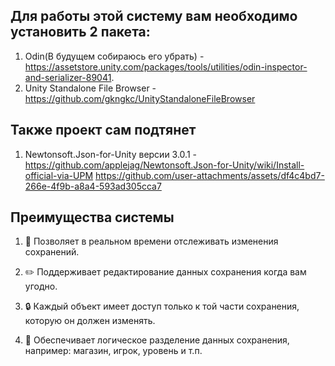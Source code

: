 ## Для работы этой систему вам необходимо установить 2 пакета:
1. Odin(В будущем собираюсь его убрать) - https://assetstore.unity.com/packages/tools/utilities/odin-inspector-and-serializer-89041.
2. Unity Standalone File Browser - https://github.com/gkngkc/UnityStandaloneFileBrowser
## Также проект сам подтянет
1. Newtonsoft.Json-for-Unity версии 3.0.1 - https://github.com/applejag/Newtonsoft.Json-for-Unity/wiki/Install-official-via-UPM
https://github.com/user-attachments/assets/df4c4bd7-266e-4f9b-a8a4-593ad305cca7

## Преимущества системы

1. 🔄 Позволяет в реальном времени отслеживать изменения сохранений.

2. ✏️ Поддерживает редактирование данных сохранения когда вам угодно.

3. 🔒 Каждый объект имеет доступ только к той части сохранения, которую он должен изменять.

4. 🧩 Обеспечивает логическое разделение данных сохранения, например: магазин, игрок, уровень и т.п.
